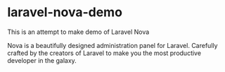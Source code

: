 # laravel-nova-demo

This is an attempt to make demo of Laravel Nova

Nova is a beautifully designed administration panel for Laravel. Carefully crafted by the creators of Laravel to make you the most productive developer in the galaxy. 
